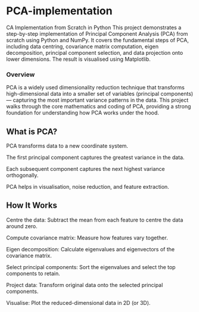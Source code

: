 # PCA-implementation
CA Implementation from Scratch in Python
This project demonstrates a step-by-step implementation of Principal Component Analysis (PCA) from scratch using Python and NumPy. It covers the fundamental steps of PCA, including data centring, covariance matrix computation, eigen decomposition, principal component selection, and data projection onto lower dimensions. The result is visualised using Matplotlib.

### Overview
PCA is a widely used dimensionality reduction technique that transforms high-dimensional data into a smaller set of variables (principal components) — capturing the most important variance patterns in the data. This project walks through the core mathematics and coding of PCA, providing a strong foundation for understanding how PCA works under the hood.

## What is PCA?
PCA transforms data to a new coordinate system.

The first principal component captures the greatest variance in the data.

Each subsequent component captures the next highest variance orthogonally.

PCA helps in visualisation, noise reduction, and feature extraction.

## How It Works
Centre the data: Subtract the mean from each feature to centre the data around zero.

Compute covariance matrix: Measure how features vary together.

Eigen decomposition: Calculate eigenvalues and eigenvectors of the covariance matrix.

Select principal components: Sort the eigenvalues and select the top components to retain.

Project data: Transform original data onto the selected principal components.

Visualise: Plot the reduced-dimensional data in 2D (or 3D).
